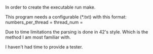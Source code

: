 In order to create the executable run make.

This program needs a configurable (*.txt) with this format:
numbers_per_thread = <nmb>
thread_num = <nmb>

Due to time limitations the parsing is done in 42's style. Which is the method I am most familiar with.

I haven't had time to provide a tester.
